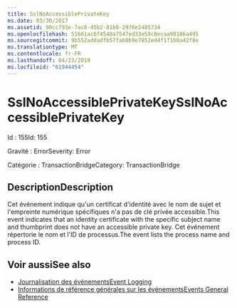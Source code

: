 ```yaml
---
title: SslNoAccessiblePrivateKey
ms.date: 03/30/2017
ms.assetid: 90cc793e-7ac8-45b2-81b8-2976e2485734
ms.openlocfilehash: 51661ac6f4540a7547ed33e59c8ecaa90106a495
ms.sourcegitcommit: 9b552addadfb57fab0b9e7852ed4f1f1b8a42f8e
ms.translationtype: MT
ms.contentlocale: fr-FR
ms.lasthandoff: 04/23/2019
ms.locfileid: "61944454"
---
```

# <a name="sslnoaccessibleprivatekey"></a><span data-ttu-id="77f35-102">SslNoAccessiblePrivateKey</span><span class="sxs-lookup"><span data-stu-id="77f35-102">SslNoAccessiblePrivateKey</span></span>
<span data-ttu-id="77f35-103">Id : 155</span><span class="sxs-lookup"><span data-stu-id="77f35-103">Id: 155</span></span>  
  
 <span data-ttu-id="77f35-104">Gravité : Error</span><span class="sxs-lookup"><span data-stu-id="77f35-104">Severity: Error</span></span>  
  
 <span data-ttu-id="77f35-105">Catégorie : TransactionBridge</span><span class="sxs-lookup"><span data-stu-id="77f35-105">Category: TransactionBridge</span></span>  
  
## <a name="description"></a><span data-ttu-id="77f35-106">Description</span><span class="sxs-lookup"><span data-stu-id="77f35-106">Description</span></span>  
 <span data-ttu-id="77f35-107">Cet événement indique qu'un certificat d'identité avec le nom de sujet et l'empreinte numérique spécifiques n'a pas de clé privée accessible.</span><span class="sxs-lookup"><span data-stu-id="77f35-107">This event indicates that an identity certificate with the specific subject name and thumbprint does not have an accessible private key.</span></span> <span data-ttu-id="77f35-108">Cet événement répertorie le nom et l'ID de processus.</span><span class="sxs-lookup"><span data-stu-id="77f35-108">The event lists the process name and process ID.</span></span>  
  
## <a name="see-also"></a><span data-ttu-id="77f35-109">Voir aussi</span><span class="sxs-lookup"><span data-stu-id="77f35-109">See also</span></span>

- [<span data-ttu-id="77f35-110">Journalisation des événements</span><span class="sxs-lookup"><span data-stu-id="77f35-110">Event Logging</span></span>](../../../../../docs/framework/wcf/diagnostics/event-logging/index.md)
- [<span data-ttu-id="77f35-111">Informations de référence générales sur les événements</span><span class="sxs-lookup"><span data-stu-id="77f35-111">Events General Reference</span></span>](../../../../../docs/framework/wcf/diagnostics/event-logging/events-general-reference.md)
